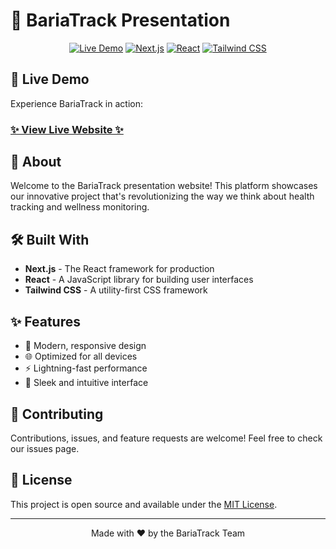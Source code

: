 # 🌟 BariaTrack Presentation

<div align="center">

[![Live Demo](https://img.shields.io/badge/LIVE-DEMO-brightgreen.svg)](https://harmonyhavenappserver.erdemserhat.com/vitalis)
[![Next.js](https://img.shields.io/badge/Next.js-black?style=flat&logo=next.js&logoColor=white)](https://nextjs.org/)
[![React](https://img.shields.io/badge/React-61DAFB?style=flat&logo=react&logoColor=black)](https://reactjs.org/)
[![Tailwind CSS](https://img.shields.io/badge/Tailwind_CSS-38B2AC?style=flat&logo=tailwind-css&logoColor=white)](https://tailwindcss.com/)

</div>

## 🚀 Live Demo

Experience BariaTrack in action:
### [✨ View Live Website ✨](https://harmonyhavenappserver.erdemserhat.com/vitalis)

## 📖 About

Welcome to the BariaTrack presentation website! This platform showcases our innovative project that's revolutionizing the way we think about health tracking and wellness monitoring.

## 🛠️ Built With

- **Next.js** - The React framework for production
- **React** - A JavaScript library for building user interfaces
- **Tailwind CSS** - A utility-first CSS framework

## ✨ Features

- 🎯 Modern, responsive design
- 🌐 Optimized for all devices
- ⚡ Lightning-fast performance
- 🎨 Sleek and intuitive interface

## 🤝 Contributing

Contributions, issues, and feature requests are welcome! Feel free to check our issues page.

## 📝 License

This project is open source and available under the [MIT License](LICENSE).

---

<div align="center">
Made with ❤️ by the BariaTrack Team
</div> 
